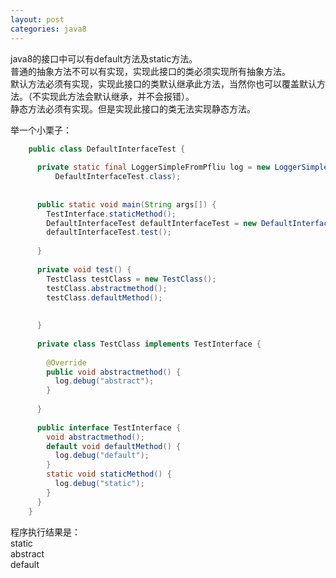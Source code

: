 ```yaml
--- 
layout: post
categories: java8
---
```


java8的接口中可以有default方法及static方法。  
普通的抽象方法不可以有实现，实现此接口的类必须实现所有抽象方法。  
默认方法必须有实现，实现此接口的类默认继承此方法，当然你也可以覆盖默认方法。（不实现此方法会默认继承，并不会报错）。  
静态方法必须有实现。但是实现此接口的类无法实现静态方法。

举一个小栗子： 
 
```java
	public class DefaultInterfaceTest {
	
	  private static final LoggerSimpleFromPfliu log = new LoggerSimpleFromPfliu(
	      DefaultInterfaceTest.class);
	
	
	  public static void main(String args[]) {
	    TestInterface.staticMethod();
	    DefaultInterfaceTest defaultInterfaceTest = new DefaultInterfaceTest();
	    defaultInterfaceTest.test();
	
	  }
	
	  private void test() {
	    TestClass testClass = new TestClass();
	    testClass.abstractmethod();
	    testClass.defaultMethod();
	
	
	  }
	  
	  private class TestClass implements TestInterface {
	
	   	@Override
	    public void abstractmethod() {
	      log.debug("abstract");
	    }
	
	  }
	
	  public interface TestInterface {
	    void abstractmethod();
	    default void defaultMethod() {
	      log.debug("default");
	    }
	    static void staticMethod() {
	      log.debug("static");
	    }
	  }
	}
```	 
程序执行结果是：  
static  
abstract  
default  
